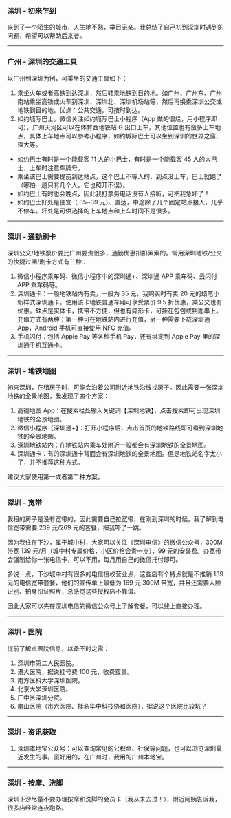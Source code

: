 ### 深圳 - 初来乍到
来到了一个陌生的城市，人生地不熟，举目无亲。我总结了自己初到深圳时遇到的问题，希望可以帮助后来者。

---
### 广州 - 深圳的交通工具
以广州到深圳为例，可乘坐的交通工具如下：
1. 乘坐火车或者高铁到达深圳，然后转乘地铁到目的地。如广州、广州东、广州南站乘坐高铁或火车到深圳、深圳北、深圳机场站等，然后再换乘深圳公交或地铁到目的地。优点：公共交通，可按时到达。
2. 如约城际巴士。微信关注如约城际巴士小程序（App 做的很烂，用小程序即可），广州天河区可以在体育西地铁站 G 出口上车，其他位置也有蛮多上车地点，具体上车地点可以参考小程序，如约城际巴士可以坐到深圳的世界之窗、深大等。
- 如约巴士有时是一个能载客 11 人的小巴士，有时是一个能载客 45 人的大巴士，上车时注意车牌号。
- 乘坐该巴士需要提前到达站点，这个巴士不等人的，到点没上车，巴士就跑了（哪怕一趟只有几个人，它也照开不误）。
- 如约巴士有时也会晚点，因此我打票务电话没有人接听，可把我急坏了！
- 如约巴士好处是便宜（ 35~39 元）、直达，中途除了几个固定站点接人，几乎不停车。坏处是可供选择的上车地点和上车时间不是很多。

---
### 深圳 - 通勤刷卡
深圳公交/地铁票价要比广州要贵很多，通勤优惠扣扣索索的。常用深圳地铁/公交的快捷过闸/刷卡方式有三种：
1. 微信小程序乘车码、微信小程序中的深圳通+、深圳通 APP 乘车码、云闪付 APP 乘车码等。
2. 深圳通卡：一般地铁站内有卖，一般为 35 元，我购买时有卖 20 元的蜡笔小新样式深圳通卡。使用该卡地铁普通车厢可享受票价 9.5 折优惠，乘公交也有优惠。缺点是实体卡，携带不方便，但也有异形卡，可挂在包包或钥匙串上。充值方式有两种：第一种可在地铁站内进行充值，另一种需要下载深圳通 App，Android 手机可直接使用 NFC 充值。
3. 手机闪付：包括 Apple Pay 等各种手机 Pay，还有绑定到 Apple Pay 里的深圳通手机互通卡。

---
### 深圳 - 地铁地图
初来深圳，在租房子时，可能会沿着公司附近地铁沿线找房子。因此需要一张深圳地铁的全景地图，我发现了四个方案：
1. 高德地图 App：在搜索栏处输入关键词【深圳地铁】，点击搜索即可出现深圳地铁的全景地图。
2. 微信小程序【深圳通+】：打开小程序后，点击首页的地铁路线即可看到深圳地铁的全景地图。
3. 深圳地铁站内：在地铁站内乘车处附近一般都会有深圳地铁的全景地图。
4. 深圳通卡：有的深圳通卡背面会有深圳地铁的全景地图。但是地铁站名字太小了，并不推荐这种方式。

建议大家使用第一或者第二种方案。

---
### 深圳 - 宽带
我租的房子是没有宽带的，因此需要自己拉宽带，在刚到深圳的时候，我了解到电信宽带需要 239 元/269 元的套餐，把我吓了一跳。

因为我住在下沙，属于城中村，大家可以关注《深圳电信》的微信公众号，300M 带宽 139 元/月（城中村专属价格，小区价格会贵一点），99 元的安装费。办宽带会强制给你一张电信卡，可以不用，每月用自己的微信托付即可。

多说一点，下沙城中村有很多的电信授权营业点，这些店有个特点就是不推销 139 元的电信宽带套餐，他们的宣传单上最低为 169 元 300M 带宽，并且还需要人脸识别、拍身份证照片，总感觉这些授权店不靠谱。

因此大家可以先在深圳电信的微信公众号上了解套餐，可以线上直接办理。

---
### 深圳 - 医院
提前了解点医院信息，以备不时之需：
1. 深圳市第二人民医院。
2. 港大医院，据说挂号费 100 元，收费蛮贵。
3. 南方医科大学深圳医院。
4. 北京大学深圳医院。
5. 广中医深圳分院。
6. 南山医院（市六医院、挂名华中科技协和医院），据说这个医院比较坑？

---
### 深圳 - 资讯获取
1. 深圳本地宝公众号：可以查询常见的公积金、社保等问题，也可以浏览深圳最近发生的事。蛮好用的，在广州时，我用的广州本地宝。

---
### 深圳 - 按摩、洗脚
深圳下沙尽量不要办理按摩和洗脚的会员卡（我从未去过！），附近阿姨告诉我，很多店经常连夜跑路。


